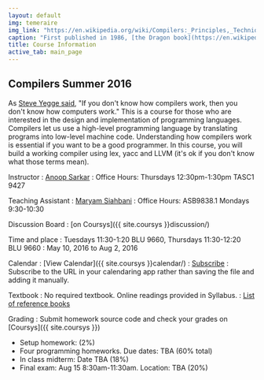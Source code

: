 ```yaml
---
layout: default
img: temeraire
img_link: "https://en.wikipedia.org/wiki/Compilers:_Principles,_Techniques,_and_Tools"
caption: "First published in 1986, [the Dragon book](https://en.wikipedia.org/wiki/Compilers:_Principles,_Techniques,_and_Tools) is widely regarded as the classic compiler textbook. Image from [Temeraire](https://en.wikipedia.org/wiki/Temeraire_(series))."
title: Course Information
active_tab: main_page 
---
```


## Compilers <span class="text-muted">Summer 2016</span>

As [Steve Yegge said](http://steve-yegge.blogspot.ca/2007/06/rich-programmer-food.html), "If you don't know how compilers work, then you don't know how computers work."  This is a course for those who are interested in the design and implementation of programming languages. Compilers let us use a high-level programming language by translating programs into low-level machine code. Understanding how compilers work is essential if you want to be a good programmer. In this course, you will build a working compiler using lex, yacc and LLVM (it's ok if you don't know what those terms mean).

Instructor
: [Anoop Sarkar](http://www.cs.sfu.ca/~anoop/) 
: Office Hours: Thursdays 12:30pm-1:30pm TASC1 9427

Teaching Assistant
: [Maryam Siahbani](http://www.cs.sfu.ca/~msiahban/personal/)
: Office Hours: ASB9838.1 Mondays 9:30-10:30

Discussion Board
: [on Coursys]({{ site.coursys }}discussion/)

Time and place
: Tuesdays 11:30-1:20 BLU 9660, Thursdays 11:30-12:20 BLU 9660
: May 10, 2016 to Aug 2, 2016

Calendar
: [View Calendar]({{ site.coursys }}calendar/)
: [Subscribe](https://courses.cs.sfu.ca/calendar/0261d2fe6030dc6570c3073ca9dd1a93/anoop)
: Subscribe to the URL in your calendaring app rather than saving the file and adding it manually.

Textbook
: No required textbook. Online readings provided in Syllabus.
: [List of reference books](textbook.html)

Grading
: Submit homework source code and check your grades on [Coursys]({{ site.coursys }})

* Setup homework: (2%)
* Four programming homeworks. Due dates: TBA (60% total)
* In class midterm: Date TBA (18%)
* Final exam: Aug 15 8:30am-11:30am. Location: TBA (20%)

